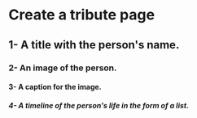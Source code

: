# Create a tribute page

## 1- A title with the person's name.
### 2- An image of the person.
#### 3- A caption for the image.
##### 4- A timeline of the person's life in the form of a list.